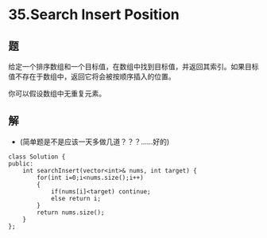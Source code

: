 # 35.Search Insert Position

## 题

给定一个排序数组和一个目标值，在数组中找到目标值，并返回其索引。如果目标值不存在于数组中，返回它将会被按顺序插入的位置。

你可以假设数组中无重复元素。

## 解

- (简单题是不是应该一天多做几道？？？......好的)
```
class Solution {
public:
    int searchInsert(vector<int>& nums, int target) {
        for(int i=0;i<nums.size();i++)
        {
            if(nums[i]<target) continue;
            else return i;
        }
        return nums.size();
    }
};
```